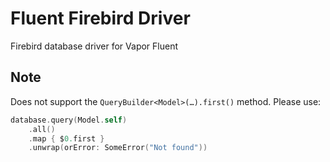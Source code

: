 # Fluent Firebird Driver

Firebird database driver for Vapor Fluent

## Note

Does not support the `QueryBuilder<Model>(…).first()` method. Please use:

```swift
database.query(Model.self)
	.all()
	.map { $0.first }
	.unwrap(orError: SomeError("Not found"))
```
